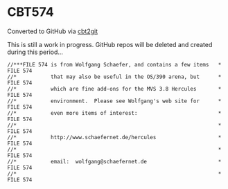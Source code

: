 # CBT574
Converted to GitHub via [cbt2git](https://github.com/wizardofzos/cbt2git)

This is still a work in progress. GitHub repos will be deleted and created during this period...

```
//***FILE 574 is from Wolfgang Schaefer, and contains a few items   *   FILE 574
//*           that may also be useful in the OS/390 arena, but      *   FILE 574
//*           which are fine add-ons for the MVS 3.8 Hercules       *   FILE 574
//*           environment.  Please see Wolfgang's web site for      *   FILE 574
//*           even more items of interest:                          *   FILE 574
//*                                                                 *   FILE 574
//*           http://www.schaefernet.de/hercules                    *   FILE 574
//*                                                                 *   FILE 574
//*           email:  wolfgang@schaefernet.de                       *   FILE 574
//*                                                                 *   FILE 574
```

